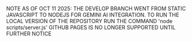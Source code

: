 NOTE AS OF OCT 11 2025: THE DEVELOP BRANCH WENT FROM STATIC JAVASCRIPT TO NODEJS FOR GEMINI AI INTEGRATION. TO RUN THE LOCAL VERSION OF THE REPOSITORY RUN THE COMMAND 'node scripts/server.js' GITHUB PAGES IS NO LONGER SUPPORTED UNTIL FURTHER NOTICE
